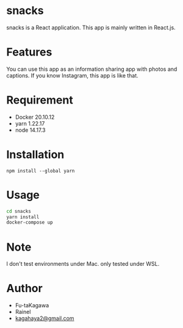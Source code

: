# snacks
 snacks is a React application.
 This app is mainly written in React.js.

# Features
You can use this app as an information sharing app with photos and captions.
If you know Instagram, this app is like that.
 
# Requirement
 
* Docker 20.10.12
* yarn 1.22.17
* node 14.17.3
 
# Installation
```yarn
npm install --global yarn
```
 
# Usage
```bash
cd snacks
yarn install
docker-compose up
```
 
# Note
I don't test environments under Mac.
only tested under WSL.
 
# Author
* Fu-taKagawa
* Rainel
* kagahaya2@gmail.com
 
